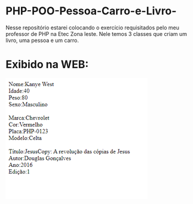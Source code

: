 # PHP-POO-Pessoa-Carro-e-Livro-
Nesse repositório estarei colocando o exercício requisitados pelo meu professor de PHP na Etec Zona leste. Nele temos 3 classes que criam um livro, uma pessoa e um carro.

# Exibido na WEB:
<p><img src="Navegador.PNG"></p>
